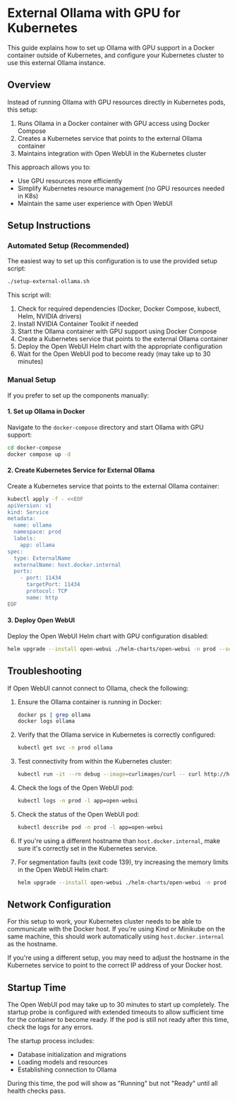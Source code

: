 # External Ollama with GPU for Kubernetes

This guide explains how to set up Ollama with GPU support in a Docker container outside of Kubernetes, and configure your Kubernetes cluster to use this external Ollama instance.

## Overview

Instead of running Ollama with GPU resources directly in Kubernetes pods, this setup:

1. Runs Ollama in a Docker container with GPU access using Docker Compose
2. Creates a Kubernetes service that points to the external Ollama container
3. Maintains integration with Open WebUI in the Kubernetes cluster

This approach allows you to:
- Use GPU resources more efficiently
- Simplify Kubernetes resource management (no GPU resources needed in K8s)
- Maintain the same user experience with Open WebUI

## Setup Instructions

### Automated Setup (Recommended)

The easiest way to set up this configuration is to use the provided setup script:

```bash
./setup-external-ollama.sh
```

This script will:
1. Check for required dependencies (Docker, Docker Compose, kubectl, Helm, NVIDIA drivers)
2. Install NVIDIA Container Toolkit if needed
3. Start the Ollama container with GPU support using Docker Compose
4. Create a Kubernetes service that points to the external Ollama container
5. Deploy the Open WebUI Helm chart with the appropriate configuration
6. Wait for the Open WebUI pod to become ready (may take up to 30 minutes)

### Manual Setup

If you prefer to set up the components manually:

#### 1. Set up Ollama in Docker

Navigate to the `docker-compose` directory and start Ollama with GPU support:

```bash
cd docker-compose
docker compose up -d
```

#### 2. Create Kubernetes Service for External Ollama

Create a Kubernetes service that points to the external Ollama container:

```bash
kubectl apply -f - <<EOF
apiVersion: v1
kind: Service
metadata:
  name: ollama
  namespace: prod
  labels:
    app: ollama
spec:
  type: ExternalName
  externalName: host.docker.internal
  ports:
    - port: 11434
      targetPort: 11434
      protocol: TCP
      name: http
EOF
```

#### 3. Deploy Open WebUI

Deploy the Open WebUI Helm chart with GPU configuration disabled:

```bash
helm upgrade --install open-webui ./helm-charts/open-webui -n prod --set deployment.gpuConfig=false
```

## Troubleshooting

If Open WebUI cannot connect to Ollama, check the following:

1. Ensure the Ollama container is running in Docker:
   ```bash
   docker ps | grep ollama
   docker logs ollama
   ```

2. Verify that the Ollama service in Kubernetes is correctly configured:
   ```bash
   kubectl get svc -n prod ollama
   ```

3. Test connectivity from within the Kubernetes cluster:
   ```bash
   kubectl run -it --rm debug --image=curlimages/curl -- curl http://host.docker.internal:11434/api/tags
   ```

4. Check the logs of the Open WebUI pod:
   ```bash
   kubectl logs -n prod -l app=open-webui
   ```

5. Check the status of the Open WebUI pod:
   ```bash
   kubectl describe pod -n prod -l app=open-webui
   ```

6. If you're using a different hostname than `host.docker.internal`, make sure it's correctly set in the Kubernetes service.

7. For segmentation faults (exit code 139), try increasing the memory limits in the Open WebUI Helm chart:
   ```bash
   helm upgrade --install open-webui ./helm-charts/open-webui -n prod --set deployment.gpuConfig=false --set deployment.resources.limits.memory=4Gi
   ```

## Network Configuration

For this setup to work, your Kubernetes cluster needs to be able to communicate with the Docker host. If you're using Kind or Minikube on the same machine, this should work automatically using `host.docker.internal` as the hostname.

If you're using a different setup, you may need to adjust the hostname in the Kubernetes service to point to the correct IP address of your Docker host.

## Startup Time

The Open WebUI pod may take up to 30 minutes to start up completely. The startup probe is configured with extended timeouts to allow sufficient time for the container to become ready. If the pod is still not ready after this time, check the logs for any errors.

The startup process includes:
- Database initialization and migrations
- Loading models and resources
- Establishing connection to Ollama

During this time, the pod will show as "Running" but not "Ready" until all health checks pass.